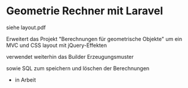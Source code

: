 # Geometrie Rechner mit Laravel

siehe layout.pdf 

Erweitert das Projekt "Berechnungen für geometrische Objekte" um ein MVC und CSS layout mit jQuery-Effekten

verwendet weiterhin das Builder Erzeugungsmuster

sowie SQL zum speichern und löschen der Berechnungen

- in Arbeit
